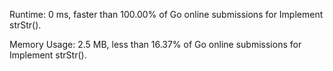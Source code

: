 Runtime: 0 ms, faster than 100.00% of Go online submissions for Implement strStr().

Memory Usage: 2.5 MB, less than 16.37% of Go online submissions for Implement strStr().
